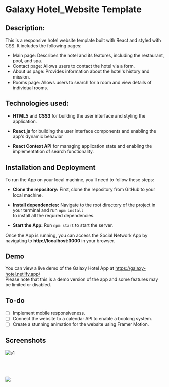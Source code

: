 # Galaxy Hotel_Website Template

## Description:

This is a responsive hotel website template built with React and styled with CSS. It includes the following pages:
-   Main page: Describes the hotel and its features, including the restaurant, pool, and spa.
-   Contact page: Allows users to contact the hotel via a form.
-   About us page: Provides information about the hotel's history and mission.
-   Rooms page: Allows users to search for a room and view details of individual rooms.


## Technologies used:

-   **HTML5** and **CSS3** for building the user interface and styling the application.

-   **React.js** for building the user interface components and enabling the app's dynamic behavior

-   **React Context API** for managing application state and enabling the implementation of search functionality.


## Installation and Deployment

To run the App on your local machine, you'll need to follow these steps:

-   **Clone the repository:** First, clone the repository from GitHub to your local machine.

-   **Install dependencies:** Navigate to the root directory of the project in your terminal and run ```npm install```<br />
 to install all the required dependencies.

-   **Start the App:** Run ```npm start``` to start the server.

Once the App is running, you can access the Social Network App by navigating to **http://localhost:3000** in your browser.

## Demo
You can view a live demo of the Galaxy Hotel App at https://galaxy-hotel.netlify.app/<br />
Please note that this is a demo version of the app and some features may be limited or disabled.<br />

## To-do
- [ ] Implement mobile responsiveness.
- [ ] Connect the website to a calendar API to enable a booking system.
- [ ] Create a stunning animation for the website using Framer Motion.

## Screenshots
![s1](https://github.com/AKindakly/Galaxy-Hotel_Website-Template/blob/main/src/assets/Untitled111.png?raw=true)
<br />
<br />
<br />
<br />
<br />
![](https://github.com/AKindakly/Galaxy-Hotel_Website-Template/blob/main/src/assets/Untitled222.png)
